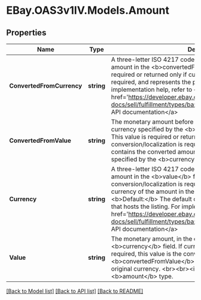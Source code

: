 # EBay.OAS3v1IV.Models.Amount
## Properties

Name | Type | Description | Notes
------------ | ------------- | ------------- | -------------
**ConvertedFromCurrency** | **string** | A three-letter ISO 4217 code that indicates the currency of the amount in the &lt;b&gt;convertedFromValue&lt;/b&gt; field. This value is required or returned only if currency conversion/localization is required, and represents the pre-conversion currency. For implementation help, refer to &lt;a href&#x3D;&#x27;https://developer.ebay.com/api-docs/sell/fulfillment/types/ba:CurrencyCodeEnum&#x27;&gt;eBay API documentation&lt;/a&gt; | [optional] 
**ConvertedFromValue** | **string** | The monetary amount before any conversion is performed, in the currency specified by the &lt;b&gt;convertedFromCurrency&lt;/b&gt; field. This value is required or returned only if currency conversion/localization is required. The &lt;b&gt;value&lt;/b&gt; field contains the converted amount of this value, in the currency specified by the &lt;b&gt;currency&lt;/b&gt; field. | [optional] 
**Currency** | **string** | A three-letter ISO 4217 code that indicates the currency of the amount in the &lt;b&gt;value&lt;/b&gt; field. If currency conversion/localization is required, this is the post-conversion currency of the amount in the &lt;b&gt;value&lt;/b&gt; field.&lt;br&gt;&lt;br&gt;&lt;b&gt;Default:&lt;/b&gt; The default currency of the eBay marketplace that hosts the listing. For implementation help, refer to &lt;a href&#x3D;&#x27;https://developer.ebay.com/api-docs/sell/fulfillment/types/ba:CurrencyCodeEnum&#x27;&gt;eBay API documentation&lt;/a&gt; | [optional] 
**Value** | **string** | The monetary amount, in the currency specified by the &lt;b&gt;currency&lt;/b&gt; field. If currency conversion/localization is required, this value is the converted amount, and the &lt;b&gt;convertedFromValue&lt;/b&gt; field contains the amount in the original currency.  &lt;br&gt;&lt;br&gt;&lt;i&gt;Required in&lt;/i&gt; the &lt;b&gt;amount&lt;/b&gt; type. | [optional] 

[[Back to Model list]](../README.md#documentation-for-models) [[Back to API list]](../README.md#documentation-for-api-endpoints) [[Back to README]](../README.md)

